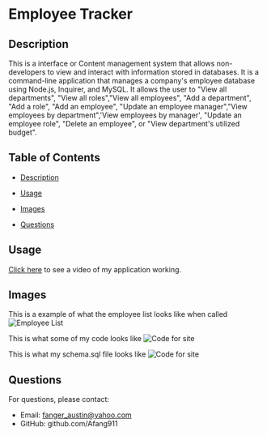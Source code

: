 # Employee Tracker 


## Description

This is a interface or Content management system that allows non-developers to view and interact with information stored in databases. It is a command-line application that manages a company's employee database using Node.js, Inquirer, and MySQL. It allows the user to "View all departments", "View all roles","View all employees", "Add a department", "Add a role", "Add an employee", "Update an employee manager","View employees by department",'View employees by manager',  "Update an employee role", "Delete an employee", or  "View department's utilized budget".

## Table of Contents


- [Description](#description)
- [Usage](#usage)
- [Images](#images)

- [Questions](#questions)



## Usage

 [Click here](https://drive.google.com/file/d/1LtVQBHmcRmN8vPPAEKDKmthdUgiDURo0/view?usp=sharing) to see a video of my application working. 
## Images
This is a example of what the employee list looks like when called 
![Employee List](./imagesForReadMe/EmployeeList.png)

This is what some of my code looks like 
![Code for site](./imagesForReadMe/employeeCode.png)

This is what my schema.sql file looks like 
![Code for site](./imagesForReadMe/schema.png)


## Questions

For questions, please contact:

- Email: fanger_austin@yahoo.com    
- GitHub: github.com/Afang911